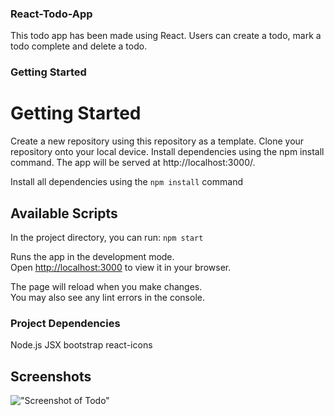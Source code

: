 ### React-Todo-App

This todo app has been made using React. Users can create a todo, mark a todo complete and delete a todo.

### Getting Started

# Getting Started

Create a new repository using this repository as a template. Clone your repository onto your local device. Install dependencies using the npm install command. The app will be served at http://localhost:3000/.

Install all dependencies using the `npm install` command

## Available Scripts

In the project directory, you can run: `npm start`

Runs the app in the development mode.\
Open [http://localhost:3000](http://localhost:3000) to view it in your browser.

The page will reload when you make changes.\
You may also see any lint errors in the console.

### Project Dependencies

Node.js
JSX
bootstrap
react-icons

## Screenshots

!["Screenshot of Todo"](https://github.com/Cyber-Sam33/react-todo-app/tree/main/src/docs)
